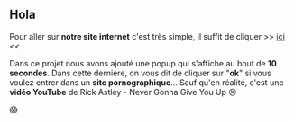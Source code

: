 ## Hola 

Pour aller sur **notre site internet** c'est très simple, il suffit de cliquer >> [ici](https://TomClemente93.github.io) <<

Dans ce projet nous avons ajouté une popup qui s'affiche au bout de **10 secondes**. Dans cette dernière, on vous dit de cliquer sur "**ok**" si vous voulez entrer dans un **site pornographique**... Sauf qu'en réalité, c'est une **vidéo YouTube** de Rick Astley - Never Gonna Give You Up :angry:

:scream:

